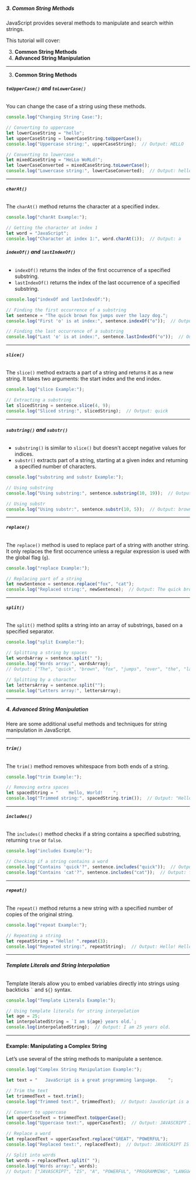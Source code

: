 ##### 3. **Common String Methods**

JavaScript provides several methods to manipulate and search within strings.

This tutorial will cover:

3. **Common String Methods**
4. **Advanced String Manipulation**

---
3. **Common String Methods**

###### **`toUpperCase()` and `toLowerCase()`**

You can change the case of a string using these methods.

```javascript
console.log("Changing String Case:");

// Converting to uppercase
let lowerCaseString = "hello";
let upperCaseString = lowerCaseString.toUpperCase();
console.log("Uppercase string:", upperCaseString);  // Output: HELLO

// Converting to lowercase
let mixedCaseString = "HeLLo WoRLd!";
let lowerCaseConverted = mixedCaseString.toLowerCase();
console.log("Lowercase string:", lowerCaseConverted);  // Output: hello world!
```

---

###### **`charAt()`**

The `charAt()` method returns the character at a specified index.

```javascript
console.log("charAt Example:");

// Getting the character at index 1
let word = "JavaScript";
console.log("Character at index 1:", word.charAt(1));  // Output: a
```
###### **`indexOf()` and `lastIndexOf()`**

- `indexOf()` returns the index of the first occurrence of a specified substring.
- `lastIndexOf()` returns the index of the last occurrence of a specified substring.

```javascript
console.log("indexOf and lastIndexOf:");

// Finding the first occurrence of a substring
let sentence = "The quick brown fox jumps over the lazy dog.";
console.log("First 'o' is at index:", sentence.indexOf("o"));  // Output: 12

// Finding the last occurrence of a substring
console.log("Last 'o' is at index:", sentence.lastIndexOf("o"));  // Output: 41
```

---

###### **`slice()`**

The `slice()` method extracts a part of a string and returns it as a new string. It takes two arguments: the start index and the end index.

```javascript
console.log("slice Example:");

// Extracting a substring
let slicedString = sentence.slice(4, 9);
console.log("Sliced string:", slicedString);  // Output: quick
```

---

###### **`substring()` and `substr()`**

- `substring()` is similar to `slice()` but doesn't accept negative values for indices.
- `substr()` extracts part of a string, starting at a given index and returning a specified number of characters.

```javascript
console.log("substring and substr Example:");

// Using substring
console.log("Using substring:", sentence.substring(10, 19));  // Output: brown fox

// Using substr
console.log("Using substr:", sentence.substr(10, 5));  // Output: brown
```

---

###### **`replace()`**

The `replace()` method is used to replace part of a string with another string. It only replaces the first occurrence unless a regular expression is used with the global flag (`g`).

```javascript
console.log("replace Example:");

// Replacing part of a string
let newSentence = sentence.replace("fox", "cat");
console.log("Replaced string:", newSentence);  // Output: The quick brown cat jumps over the lazy dog.
```

---

###### **`split()`**

The `split()` method splits a string into an array of substrings, based on a specified separator.

```javascript
console.log("split Example:");

// Splitting a string by spaces
let wordsArray = sentence.split(" ");
console.log("Words array:", wordsArray);  
// Output: ["The", "quick", "brown", "fox", "jumps", "over", "the", "lazy", "dog."]

// Splitting by a character
let lettersArray = sentence.split("");
console.log("Letters array:", lettersArray);
```

---

##### 4. **Advanced String Manipulation**

Here are some additional useful methods and techniques for string manipulation in JavaScript.

---

###### **`trim()`**

The `trim()` method removes whitespace from both ends of a string.

```javascript
console.log("trim Example:");

// Removing extra spaces
let spacedString = "    Hello, World!    ";
console.log("Trimmed string:", spacedString.trim());  // Output: "Hello, World!"
```

---

###### **`includes()`**

The `includes()` method checks if a string contains a specified substring, returning `true` or `false`.

```javascript
console.log("includes Example:");

// Checking if a string contains a word
console.log("Contains 'quick'?", sentence.includes("quick"));  // Output: true
console.log("Contains 'cat'?", sentence.includes("cat"));  // Output: false
```

---

###### **`repeat()`**

The `repeat()` method returns a new string with a specified number of copies of the original string.

```javascript
console.log("repeat Example:");

// Repeating a string
let repeatString = "Hello! ".repeat(3);
console.log("Repeated string:", repeatString);  // Output: Hello! Hello! Hello! 
```

---

###### **Template Literals and String Interpolation**

Template literals allow you to embed variables directly into strings using backticks `` ` `` and `${}` syntax.

```javascript
console.log("Template Literals Example:");

// Using template literals for string interpolation
let age = 25;
let interpolatedString = `I am ${age} years old.`;
console.log(interpolatedString);  // Output: I am 25 years old.
```

---

#### Example: Manipulating a Complex String

Let’s use several of the string methods to manipulate a sentence.

```javascript
console.log("Complex String Manipulation Example:");

let text = "   JavaScript is a great programming language.    ";

// Trim the text
let trimmedText = text.trim();
console.log("Trimmed text:", trimmedText);  // Output: JavaScript is a great programming language.

// Convert to uppercase
let upperCaseText = trimmedText.toUpperCase();
console.log("Uppercase text:", upperCaseText);  // Output: JAVASCRIPT IS A GREAT PROGRAMMING LANGUAGE.

// Replace a word
let replacedText = upperCaseText.replace("GREAT", "POWERFUL");
console.log("Replaced text:", replacedText);  // Output: JAVASCRIPT IS A POWERFUL PROGRAMMING LANGUAGE.

// Split into words
let words = replacedText.split(" ");
console.log("Words array:", words);  
// Output: ["JAVASCRIPT", "IS", "A", "POWERFUL", "PROGRAMMING", "LANGUAGE."]
```


